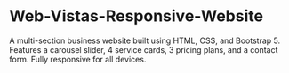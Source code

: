 # Web-Vistas-Responsive-Website
A multi-section business website built using HTML, CSS, and Bootstrap 5. Features a carousel slider, 4 service cards, 3 pricing plans, and a contact form. Fully responsive for all devices.
